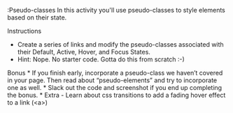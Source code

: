 :Pseudo-classes
        In this activity you'll use pseudo-classes to style elements based on their state.

Instructions

   *  Create a series of links and modify the pseudo-classes associated with their Default, Active, Hover, and Focus States.
   *  Hint: Nope. No starter code. Gotta do this from scratch :-) 

Bonus
       *  If you finish early, incorporate a pseudo-class we haven’t covered in your page. Then read about “pseudo-elements” and try to incorporate one as well.
       * Slack out the code and screenshot if you end up completing the bonus. 
       * Extra - Learn about css transitions to add a fading hover effect to a link (\<a>)